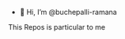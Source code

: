 - 👋 Hi, I’m @buchepalli-ramana

This Repos is particular to me

<!---
buchepalli-ramana/buchepalli-ramana is a ✨ special ✨ repository because its `README.md` (this file) appears on your GitHub profile.
You can click the Preview link to take a look at your changes.
--->
